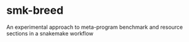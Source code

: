 # smk-breed
An experimental approach to meta-program benchmark and resource sections in a snakemake workflow
